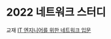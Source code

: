# 2022 네트워크 스터디

교재 [IT 엔지니어를 위한 네트워크 입문](https://book.naver.com/bookdb/book\_detail.naver?bid=16874927)

